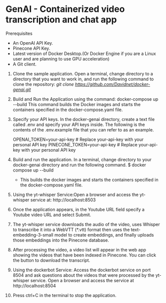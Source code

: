 # GenAI - Containerized video transcription and chat app
Prerequisites
- An OpenAI API Key.
- Pinecone API Key.
- Latest version of Docker Desktop.(Or Docker Engine if you are a Linux user and are planning to use GPU acceleration)
- A Git client.

1. Clone the sample application. Open a terminal, change directory to a directory that you want to work in, and run the following command to clone the repository:
_git clone https://github.com/Davidnet/docker-genai.git_

2.  Build and Run the Application using the command: docker-compose up --build
This command builds the Docker images and starts the containers specified in the docker-compose.yaml file.

3. Specify your API keys. In the docker-genai directory, create a text file called .env and specify your API keys inside.
   The following is the contents of the .env.example file that you can refer to as an example.

    OPENAI_TOKEN=your-api-key # Replace your-api-key with your personal API key
    PINECONE_TOKEN=your-api-key # Replace your-api-key with your personal API key

5. Build and run the application. In a terminal, change directory to your docker-genai directory and run the following command.
$ docker compose up --build
   * This builds the docker images and starts the containers specified in the docker-compose.yaml file.
5. Using the yt-whisper Service:Open a browser and access the yt-whisper service at: http://localhost:8503
   
7. Once the application appears, in the Youtube URL field specify a Youtube video URL and select Submit.
   
9. The yt-whisper service downloads the audio of the video, uses Whisper to transcribe it into a WebVTT (*.vtt) format then uses the text-embedding-3-small model to create embeddings, and finally uploads those embeddings into the Pinecone database.
    
11. After processing the video, a video list will appear in the web app showing the videos that have been indexed in Pinecone. You can click the button to download the transcript.
    
13. Using the dockerbot Service: Access the dockerbot service on port 8504 and ask questions about the videos that were processed by the yt- whisper service. Open a browser and access the service at http://localhost:8504

14. Press ctrl+C in the terminal to stop the application.




